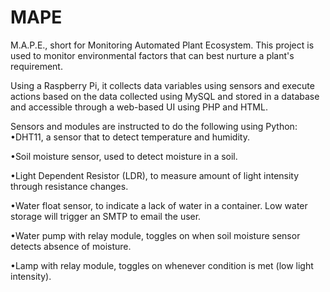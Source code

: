 # MAPE
M.A.P.E., short for Monitoring Automated Plant Ecosystem. This project is used to monitor environmental factors that can best nurture a plant's requirement.

Using a Raspberry Pi, it collects data variables using sensors and execute actions based on the data collected using MySQL and stored in a database and accessible through a web-based UI using PHP and HTML.

Sensors and modules are instructed to do the following using Python:
•DHT11, a sensor that to detect temperature and humidity.

•Soil moisture sensor, used to detect moisture in a soil.

•Light Dependent Resistor (LDR), to measure amount of light intensity through resistance changes.

•Water float sensor, to indicate a lack of water in a container. Low water storage will trigger an SMTP to email the user.

•Water pump with relay module, toggles on when soil moisture sensor detects absence of moisture.

•Lamp with relay module, toggles on whenever condition is met (low light intensity).

